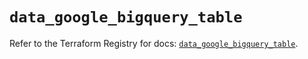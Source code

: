 # `data_google_bigquery_table`

Refer to the Terraform Registry for docs: [`data_google_bigquery_table`](https://registry.terraform.io/providers/hashicorp/google-beta/6.39.0/docs/data-sources/google_bigquery_table).
